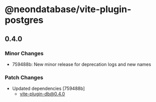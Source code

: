 # @neondatabase/vite-plugin-postgres

## 0.4.0

### Minor Changes

- 759488b: New minor release for deprecation logs and new names

### Patch Changes

- Updated dependencies [759488b]
  - vite-plugin-db@0.4.0
